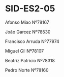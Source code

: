 # SID-ES2-05
Afonso Miao Nº78167

João Garcez Nº78530

Francisco Arruda Nº77974

Miguel Gil Nº78107

Beatriz Patrício Nº78318

Pedro Norte Nº78160
